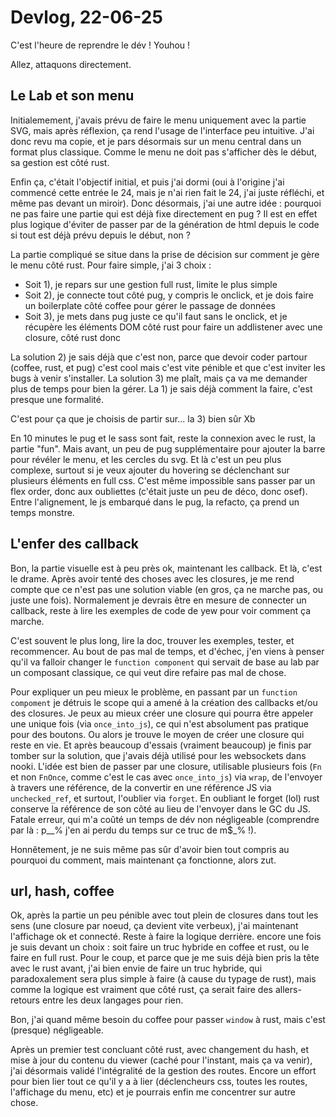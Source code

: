 # Devlog, 22-06-25

C'est l'heure de reprendre le dév ! Youhou !

Allez, attaquons directement.

## Le Lab et son menu

Initialemement, j'avais prévu de faire le menu uniquement avec la partie SVG, mais après réflexion, ça rend l'usage de l'interface peu intuitive. J'ai donc revu ma copie, et je pars désormais sur un menu central dans un format plus classique. Comme le menu ne doit pas s'afficher dès le début, sa gestion est côté rust.

Enfin ça, c'était l'objectif initial, et puis j'ai dormi (oui à l'origine j'ai commencé cette entrée le 24, mais je n'ai rien fait le 24, j'ai juste réfléchi, et même pas devant un miroir). Donc désormais, j'ai une autre idée : pourquoi ne pas faire une partie qui est déjà fixe directement en pug ? Il est en effet plus logique d'éviter de passer par de la génération de html depuis le code si tout est déjà prévu depuis le début, non ?

La partie compliqué se situe dans la prise de décision sur comment je gère le menu côté rust. Pour faire simple, j'ai 3 choix :

* Soit 1), je repars sur une gestion full rust, limite le plus simple
* Soit 2), je connecte tout côté pug, y compris le onclick, et je dois faire un boilerplate côté coffee pour gérer le passage de données
* Soit 3), je mets dans pug juste ce qu'il faut sans le onclick, et je récupère les éléments DOM côté rust pour faire un addlistener avec une closure, côté rust donc

La solution 2) je sais déjà que c'est non, parce que devoir coder partour (coffee, rust, et pug) c'est cool mais c'est vite pénible et que c'est inviter les bugs à venir s'installer. La solution 3) me plaît, mais ça va me demander plus de temps pour bien la gérer. La 1) je sais déjà comment la faire, c'est presque une formalité.

C'est pour ça que je choisis de partir sur... la 3) bien sûr Xb

En 10 minutes le pug et le sass sont fait, reste la connexion avec le rust, la partie "fun". Mais avant, un peu de pug supplémentaire pour ajouter la barre pour révéler le menu, et les cercles du svg. Et là c'est un peu plus complexe, surtout si je veux ajouter du hovering se déclenchant sur plusieurs éléments en full css. C'est même impossible sans passer par un flex order, donc aux oubliettes (c'était juste un peu de déco, donc osef). Entre l'alignement, le js embarqué dans le pug, la refacto, ça prend un temps monstre.

## L'enfer des callback

Bon, la partie visuelle est à peu près ok, maintenant les callback. Et là, c'est le drame. Après avoir tenté des choses avec les closures, je me rend compte que ce n'est pas une solution viable (en gros, ça ne marche pas, ou juste une fois). Normalement je devrais être en mesure de connecter un callback, reste à lire les exemples de code de yew pour voir comment ça marche.

C'est souvent le plus long, lire la doc, trouver les exemples, tester, et recommencer. Au bout de pas mal de temps, et d'échec, j'en viens à penser qu'il va falloir changer le `function component` qui servait de base au lab par un composant classique, ce qui veut dire refaire pas mal de chose.

Pour expliquer un peu mieux le problème, en passant par un `function compoment` je détruis le scope qui a amené à la création des callbacks et/ou des closures. Je peux au mieux créer une closure qui pourra être appeler une unique fois (via `once_into_js`), ce qui n'est absolument pas pratique pour des boutons. Ou alors je trouve le moyen de créer une closure qui reste en vie. Et après beaucoup d'essais (vraiment beaucoup) je finis par tomber sur la solution, que j'avais déjà utilisé pour les websockets dans nooki. L'idée est bien de passer par une closure, utilisable plusieurs fois (`Fn` et non `FnOnce`, comme c'est le cas avec `once_into_js`) via `wrap`, de l'envoyer à travers une référence, de la convertir en une référence JS via `unchecked_ref`, et surtout, l'oublier via `forget`. En oubliant le forget (lol) rust conserve la référence de son côté au lieu de l'envoyer dans le GC du JS. Fatale erreur, qui m'a coûté un temps de dév non négligeable (comprendre par là : p$\_% de m$\_% j'en ai perdu du temps sur ce truc de m$\_% !).

Honnêtement, je ne suis même pas sûr d'avoir bien tout compris au pourquoi du comment, mais maintenant ça fonctionne, alors zut.

## url, hash, coffee

Ok, après la partie un peu pénible avec tout plein de closures dans tout les sens (une closure par noeud, ça devient vite verbeux), j'ai maintenant l'affichage ok et connecté. Reste à faire la logique derrière. encore une fois je suis devant un choix : soit faire un truc hybride en coffee et rust, ou le faire en full rust. Pour le coup, et parce que je me suis déjà bien pris la tête avec le rust avant, j'ai bien envie de faire un truc hybride, qui paradoxalement sera plus simple à faire (à cause du typage de rust), mais comme la logique est vraiment que côté rust, ça serait faire des allers-retours entre les deux langages pour rien.

Bon, j'ai quand même besoin du coffee pour passer `window` à rust, mais c'est (presque) négligeable.

Après un premier test concluant côté rust, avec changement du hash, et mise à jour du contenu du viewer (caché pour l'instant, mais ça va venir), j'ai désormais validé l'intégralité de la gestion des routes. Encore un effort pour bien lier tout ce qu'il y a à lier (déclencheurs css, toutes les routes, l'affichage du menu, etc) et je pourrais enfin me concentrer sur autre chose.

